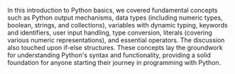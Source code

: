 In this introduction to Python basics, we covered fundamental concepts such as Python output mechanisms, data types (including numeric types, boolean, strings, and collections), variables with dynamic typing, keywords and identifiers, user input handling, type conversion, literals (covering various numeric representations), and essential operators. The discussion also touched upon if-else structures. These concepts lay the groundwork for understanding Python's syntax and functionality, providing a solid foundation for anyone starting their journey in programming with Python.
